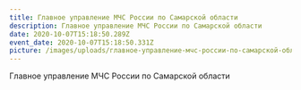 ```yaml
---
title: Главное управление МЧС России по Самарской области
description: Главное управление МЧС России по Самарской области
date: 2020-10-07T15:18:50.289Z
event_date: 2020-10-07T15:18:50.331Z
picture: /images/uploads/главное-управление-мчс-россии-по-самарской-области.jpg
---
```

Главное управление МЧС России по Самарской области